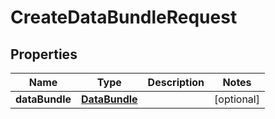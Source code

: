 
# CreateDataBundleRequest

## Properties
Name | Type | Description | Notes
------------ | ------------- | ------------- | -------------
**dataBundle** | [**DataBundle**](DataBundle.md) |  |  [optional]



